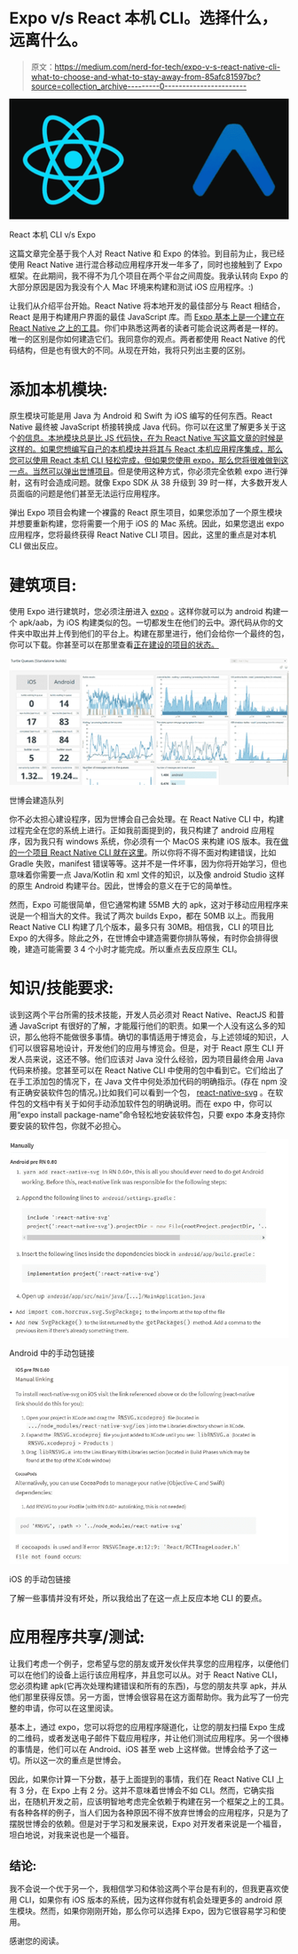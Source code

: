 # Expo v/s React 本机 CLI。选择什么，远离什么。

> 原文：<https://medium.com/nerd-for-tech/expo-v-s-react-native-cli-what-to-choose-and-what-to-stay-away-from-85afc81597bc?source=collection_archive---------0----------------------->

![](img/e9d01d500155af055e52cc0ce7379422.png)

React 本机 CLI v/s Expo

这篇文章完全基于我个人对 React Native 和 Expo 的体验。到目前为止，我已经使用 React Native 进行混合移动应用程序开发一年多了，同时也接触到了 Expo 框架。在此期间，我不得不为几个项目在两个平台之间周旋。我承认转向 Expo 的大部分原因是因为我没有个人 Mac 环境来构建和测试 iOS 应用程序。:)

让我们从介绍平台开始。React Native 将本地开发的最佳部分与 React 相结合，React 是用于构建用户界面的最佳 JavaScript 库。而 [Expo 基本上是一个建立在 React Native 之上的工具](https://docs.expo.io/)。你们中熟悉这两者的读者可能会说这两者是一样的。唯一的区别是你如何建造它们。我同意你的观点。两者都使用 React Native 的代码结构，但是也有很大的不同。从现在开始，我将只列出主要的区别。

# 添加本机模块:

原生模块可能是用 Java 为 Android 和 Swift 为 iOS 编写的任何东西。React Native 最终被 JavaScript 桥接转换成 Java 代码。你可以在这里了解更多关于这个[的信息。本地模块总是比 JS 代码快，在为 React Native 写这篇文章的时候是这样的。如果您想编写自己的本机模块并将其与 React 本机应用程序集成，那么您可以使用 React 本机 CLI 轻松完成，但如果您使用 expo，那么您将很难做到这一点。当然可以](https://dev.to/wjimmycook/how-the-react-native-bridge-works-and-how-it-will-change-in-the-near-future-4ekc)[弹出世博项目](https://docs.expo.io/expokit/eject/)。但是使用这种方式，你必须完全依赖 expo 进行弹射，这有时会造成问题。就像 Expo SDK 从 38 升级到 39 时一样，大多数开发人员面临的问题是他们甚至无法运行应用程序。

弹出 Expo 项目会构建一个裸露的 React 原生项目，如果您添加了一个原生模块并想要重新构建，您将需要一个用于 iOS 的 Mac 系统。因此，如果您退出 expo 应用程序，您将最终获得 React Native CLI 项目。因此，这里的重点是对本机 CLI 做出反应。

# 建筑项目:

使用 Expo 进行建筑时，您必须注册进入 [expo](https://expo.io/) 。这样你就可以为 android 构建一个 apk/aab，为 iOS 构建类似的包。一切都发生在他们的云中。源代码从你的文件夹中取出并上传到他们的平台上。构建在那里进行，他们会给你一个最终的包，你可以下载。你甚至可以在那里查看[正在建设的项目的状态。](https://expo.io/turtle-status)

![](img/ff8e809cf1053cc9294b288bd049f6da.png)

世博会建造队列

你不必太担心建设程序，因为世博会自己会处理。在 React Native CLI 中，构建过程完全在您的系统上进行。正如我前面提到的，我只构建了 android 应用程序，因为我只有 windows 系统，你必须有一个 MacOS 来构建 iOS 版本。我在[做的一个项目 React Native CLI 就在这里](https://play.google.com/store/apps/details?id=com.daktar)。所以你将不得不面对构建错误，比如 Gradle 失败，manifest 错误等等。这并不是一件坏事，因为你将开始学习，但也意味着你需要一点 Java/Kotlin 和 xml 文件的知识，以及像 android Studio 这样的原生 Android 构建平台。因此，世博会的意义在于它的简单性。

然而，Expo 可能很简单，但它通常构建 55MB 大的 apk，这对于移动应用程序来说是一个相当大的文件。我试了两次 builds Expo，都在 50MB 以上。而我用 React Native CLI 构建了几个版本，最多只有 30MB。相信我，CLI 的项目比 Expo 的大得多。除此之外，在世博会中建造需要你排队等候，有时你会排得很晚，建造可能需要 3 4 个小时才能完成。所以重点去反应原生 CLI。

# 知识/技能要求:

谈到这两个平台所需的技术技能，开发人员必须对 React Native、ReactJS 和普通 JavaScript 有很好的了解，才能履行他们的职责。如果一个人没有这么多的知识，那么他将不能做很多事情。确切的事情适用于博览会，与上述领域的知识，人们可以很容易地设计，开发他们的应用与博览会。但是，对于 React 原生 CLI 开发人员来说，这还不够。他们应该对 Java 没什么经验，因为项目最终会用 Java 代码来桥接。您甚至可以在 React Native CLI 中使用的包中看到它。它们给出了在手工添加包的情况下，在 Java 文件中何处添加代码的明确指示。(存在 npm 没有正确安装软件包的情况。)比如我们可以看到一个包， [react-native-svg](https://www.npmjs.com/package/react-native-svg) 。在软件包的文档中有关于如何手动添加软件包的明确说明。而在 expo 中，你可以用“expo install package-name”命令轻松地安装软件包，只要 expo 本身支持你要安装的软件包，你就不必担心。

![](img/90ce7812b52058a69227db72b913ff91.png)

Android 中的手动包链接

![](img/30247271ef0628c565bbee960c787ef5.png)

iOS 的手动包链接

了解一些事情并没有坏处，所以我给出了在这一点上反应本地 CLI 的要点。

# 应用程序共享/测试:

让我们考虑一个例子，您希望与您的朋友或开发伙伴共享您的应用程序，以便他们可以在他们的设备上运行该应用程序，并且您可以从。对于 React Native CLI，您必须构建 apk(它再次处理构建错误和所有的东西)，与您的朋友共享 apk，并从他们那里获得反馈。另一方面，世博会很容易在这方面帮助你。我为此写了一份完整的申请，你可以在这里阅读。

基本上，通过 expo，您可以将您的应用程序隧道化，让您的朋友扫描 Expo 生成的二维码，或者发送电子邮件下载应用程序，并让他们测试应用程序。另一个很棒的事情是，他们可以在 Android、iOS 甚至 web 上这样做。世博会给予了这一切。所以这一次的重点是世博会。

因此，如果你计算一下分数，基于上面提到的事情，我们在 React Native CLI 上有 3 分，在 Expo 上有 2 分。这并不意味着世博会不如 CLI。然而，它确实指出，在随机开发之前，应该明智地考虑完全依赖于构建在另一个框架之上的工具。有各种各样的例子，当人们因为各种原因不得不放弃世博会的应用程序，只是为了摆脱世博会的依赖。但是对于学习和发展来说，Expo 对开发者来说是一个福音，坦白地说，对我来说也是一个福音。

## 结论:

我不会说一个优于另一个，我相信学习和体验这两个平台是有利的，但我更喜欢使用 CLI，如果你有 iOS 版本的系统，因为这样你就有机会处理更多的 android 原生模块。然而，如果你刚刚开始，那么你可以选择 Expo，因为它很容易学习和使用。

感谢您的阅读。